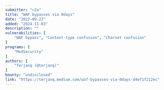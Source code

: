 ```yaml
---
submitter: "c2a"
title: "WAF bypasses via 0days"
date: "2022-09-23"
added: "2024-11-03"
description: ""
vulnerabilities: [
    "WAF bypass", "Content-type confusion", "Charset confusion"
]
programs: [
    "ModSecurity"
]
authors: [
    "Terjanq (@terjanq)"
]
bounty: "undisclosed"
link: "https://terjanq.medium.com/waf-bypasses-via-0days-d4ef1f212ec"
---
```




